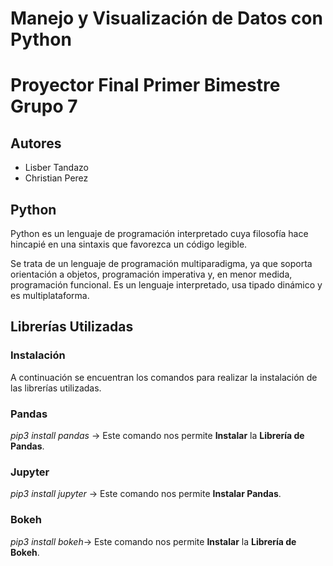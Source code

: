 # Manejo y Visualización de Datos con Python 
# Proyector Final Primer Bimestre Grupo 7
## Autores
* Lisber Tandazo
* Christian Perez
## Python
<p> Python es un lenguaje de programación interpretado cuya filosofía hace hincapié en una sintaxis que favorezca un código legible.</p>
<p>Se trata de un lenguaje de programación multiparadigma, ya que soporta orientación a objetos, programación imperativa y, en menor medida, programación funcional. Es un lenguaje interpretado, usa tipado dinámico y es multiplataforma.</p>

## Librerías Utilizadas 
### Instalación

A continuación se encuentran los comandos para realizar la instalación de las librerías utilizadas.

### Pandas
_pip3 install pandas_ -> Este comando nos permite **Instalar** la **Librería de Pandas**.  
### Jupyter
_pip3 install jupyter_ -> Este comando nos permite **Instalar Pandas**. 
### Bokeh
_pip3 install bokeh_-> Este comando nos permite **Instalar** la **Librería de Bokeh**.


